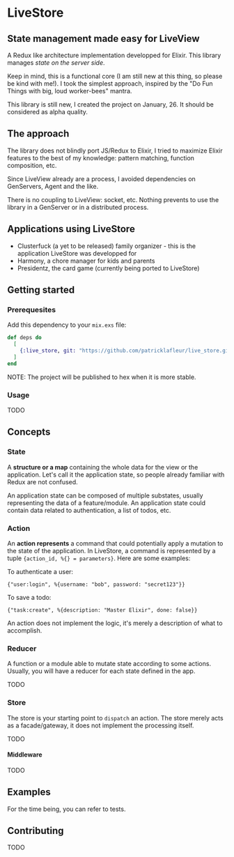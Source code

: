 # LiveStore
## State management made easy for LiveView

A Redux like architecture implementation developped for Elixir. This library manages *state on the server side*. 

Keep in mind, this is a functional core (I am still new at this thing, so please be kind with me!). I took the simplest approach, inspired by the "Do Fun Things with big, loud worker-bees" mantra. 

This library is still new, I created the project on January, 26. It should be considered as alpha quality.

## The approach

The library does not blindly port JS/Redux to Elixir, I tried to maximize Elixir features to the best of my knowledge: pattern matching, function composition, etc. 

Since LiveView already are a process, I avoided dependencies on GenServers, Agent and the like. 

There is no coupling to LiveView: socket, etc. Nothing prevents to use the library in a GenServer or in a distributed process. 

## Applications using LiveStore

- Clusterfuck (a yet to be released) family organizer - this is the application LiveStore was developped for
- Harmony, a chore manager for kids and parents
- Presidentz, the card game (currently being ported to LiveStore)

## Getting started

### Prerequesites

Add this dependency to your `mix.exs` file:


```elixir
def deps do
  [
    {:live_store, git: "https://github.com/patricklafleur/live_store.git"}
  ]
end
```

NOTE: The project will be published to hex when it is more stable.

### Usage

TODO

## Concepts

### State

A __structure or a map__ containing the whole data for the view or the application. Let's call it the application state, so people already familiar with Redux are not confused. 

An application state can be composed of multiple substates, usually representing the data of a feature/module. An application state could contain data related to authentication, a list of todos, etc.

### Action

An __action represents__ a command that could potentially apply a mutation to the state of the application. In LiveStore, a command is represented by a tuple `{action_id, %{} = parameters}`. Here are some examples:

To authenticate a user:

`{"user:login", %{username: "bob", password: "secret123"}}`

To save a todo:

`{"task:create", %{description: "Master Elixir", done: false}}`

An action does not implement the logic, it's merely a description of what to accomplish.

### Reducer

A function or a module able to mutate state according to some actions. Usually, you will have a reducer for each state defined in the app.

TODO

### Store

The store is your starting point to `dispatch` an action. The store merely acts as a facade/gateway, it does not implement the processing itself.

TODO


#### Middleware

TODO

## Examples

For the time being, you can refer to tests.

## Contributing

TODO
